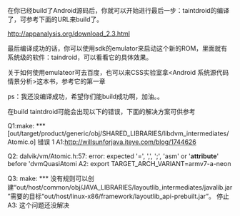 在你已经build了Android源码后，你就可以开始进行最后一步：taintdroid的编译了，可参考下面的URL来build了。

http://appanalysis.org/download_2.3.html

最后编译成功的话，你可以使用sdk的emulator来启动这个新的ROM，里面就有系统级的软件：taindroid，可以看看它的具体效果。

关于如何使用emulateor可去百度，也可以来CSS实验室拿<Android 系统源代码情景分析>这本书，参考它的第一章

ps：我还没编译成功，希望你们能build成功啊，加油。。

在build taintdroid可能会出现以下的错误，下面的解决方案可供参考

Q1:make: *** [out/target/product/generic/obj/SHARED_LIBRARIES/libdvm_intermediates/Atomic.o] 错误 1
A1:http://willsunforjava.iteye.com/blog/1744626

Q2: dalvik/vm/Atomic.h:57: error: expected '=', ',', ';', 'asm' or '__attribute__' before 'dvmQuasiAtomi
A2: export TARGET_ARCH_VARIANT=armv7-a-neon

Q3: make: *** 没有规则可以创建“out/host/common/obj/JAVA_LIBRARIES/layoutlib_intermediates/javalib.jar”需要的目标“out/host/linux-x86/framework/layoutlib_api-prebuilt.jar”。 停止
A3: 这个问题还没解决



